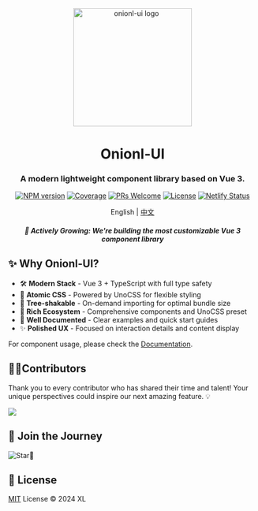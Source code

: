 <div align="center">
  <img src="./public/logo4x.png" alt="onionl-ui logo" style="width: 240px;" />

  <h1>Onionl-UI</h1>

  <h3>A modern lightweight component library based on Vue 3.</h3>

[![NPM version](https://img.shields.io/npm/v/onionl-ui.svg)](https://npmjs.org/package/onionl-ui)
[![Coverage](https://img.shields.io/codecov/c/github/Onion-L/onionl-ui)](https://codecov.io/gh/Onion-L/onionl-ui)
[![PRs Welcome](https://img.shields.io/badge/PRs-welcome-brightgreen.svg)](https://makeapullrequest.com)
[![License](https://img.shields.io/github/license/Onion-L/onionl-ui)](https://github.com/Onion-L/onionl-ui/blob/main/LICENSE)
[![Netlify Status](https://api.netlify.com/api/v1/badges/44e21111-2865-4ba2-9d30-b40d2b10ea32/deploy-status)](https://app.netlify.com/sites/onionl-ui/deploys)

English | [中文](./README-zh.md)

<h5>🌱 Actively Growing: We're building the most customizable Vue 3 component library</h5>

</div>

## ✨ Why Onionl-UI?

- 🛠️ **Modern Stack** - Vue 3 + TypeScript with full type safety
- 🎨 **Atomic CSS** - Powered by UnoCSS for flexible styling
- 🚀 **Tree-shakable** - On-demand importing for optimal bundle size
- 💎 **Rich Ecosystem** - Comprehensive components and UnoCSS preset
- 📖 **Well Documented** - Clear examples and quick start guides
- ✨ **Polished UX** - Focused on interaction details and content display

For component usage, please check the [Documentation](https://onionl-ui.netlify.app/).

## 🧑‍💻Contributors

Thank you to every contributor who has shared their time and talent! Your unique perspectives could inspire our next amazing feature. 💡

<a href="https://github.com/Onion-L/onionl-ui/graphs/contributors">
  <img src="https://contrib.nn.ci/api?repo=Onion-L/onionl-ui" />
</a>

## 🌟 Join the Journey

![Star🌟](https://api.star-history.com/svg?repos=Onion-L/onionl-ui&type=Date)

## 📄 License

[MIT](./LICENSE) License © 2024 XL
